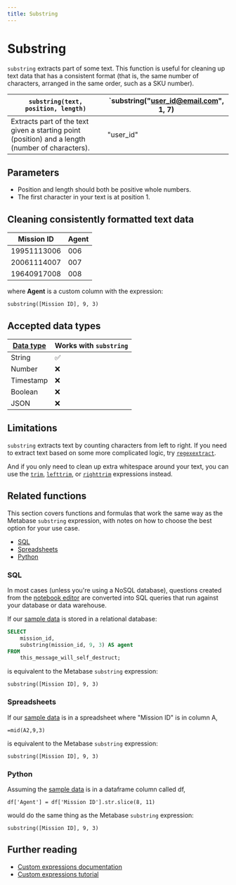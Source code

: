 ```yaml
---
title: Substring
---
```


# Substring

`substring` extracts part of some text. This function is useful for cleaning up text data that has a consistent format (that is, the same number of characters, arranged in the same order, such as a SKU number).

| `substring(text, position, length)`                                                              | `substring("user_id@email.com", 1, 7) |
|--------------------------------------------------------------------------------------------------|---------------------------------------|
| Extracts part of the text given a starting point (position) and a length (number of characters). | "user_id"                             |

## Parameters

- Position and length should both be positive whole numbers. 
- The first character in your text is at position 1.

## Cleaning consistently formatted text data

| Mission ID  | Agent |
|-------------|-------|
| 19951113006 | 006   |
| 20061114007 | 007   |
| 19640917008 | 008   |

where **Agent** is a custom column with the expression:

```
substring([Mission ID], 9, 3)
```

## Accepted data types

| [Data type](https://www.metabase.com/learn/databases/data-types-overview#examples-of-data-types) | Works with `substring`  |
| ----------------------- | -------------------- |
| String                  | ✅                   |
| Number                  | ❌                   |
| Timestamp               | ❌                   |
| Boolean                 | ❌                   |
| JSON                    | ❌                   |

## Limitations

`substring` extracts text by counting characters from left to right. If you need to extract text based on some more complicated logic, try [`regexextract`](../expressions-list.md#regexextract).

And if you only need to clean up extra whitespace around your text, you can use the [`trim`](../expressions-list.md#trim), [`lefttrim`]((../expressions-list.md#lefttrim)), or [`righttrim`](../expressions-list.md#righttrim) expressions instead.

## Related functions

This section covers functions and formulas that work the same way as the Metabase `substring` expression, with notes on how to choose the best option for your use case.

- [SQL](#sql)
- [Spreadsheets](#spreadsheets)
- [Python](#python)

### SQL

In most cases (unless you're using a NoSQL database), questions created from the [notebook editor](https://www.metabase.com/glossary/notebook_editor) are converted into SQL queries that run against your database or data warehouse. 

If our [sample data](#combining-text-from-different-columns) is stored in a relational database:

```sql
SELECT
    mission_id,
    substring(mission_id, 9, 3) AS agent
FROM
    this_message_will_self_destruct;
```

is equivalent to the Metabase `substring` expression:

```
substring([Mission ID], 9, 3)
```

### Spreadsheets

If our [sample data](#cleaning-text-data) is in a spreadsheet where "Mission ID" is in column A,

```
=mid(A2,9,3)
```

is equivalent to the Metabase `substring` expression:

```
substring([Mission ID], 9, 3)
```

### Python

Assuming the [sample data](#combining-text-from-different-columns) is in a dataframe column called df,

```
df['Agent'] = df['Mission ID'].str.slice(8, 11)
```

would do the same thing as the Metabase `substring` expression:

```
substring([Mission ID], 9, 3)
```

## Further reading

- [Custom expressions documentation](../expressions.md)
- [Custom expressions tutorial](https://www.metabase.com/learn/questions/)
